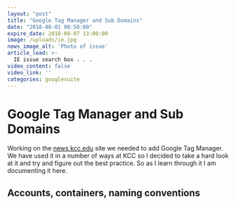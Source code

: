 ```yaml
---
layout: "post"
title: "Google Tag Manager and Sub Domains"
date: "2018-08-01 08:58:00"
expire_date: 2018-08-07 13:00:00
image: /uploads/ie.jpg
news_image_alt: 'Photo of issue'
article_lead: >-
  IE issue search box . . .
video_content: false
video_link: ''
categories: googlesuite
---
```


# Google Tag Manager and Sub Domains

Working on the [news.kcc.edu](https://news.kcc.edu) site we needed to add Google Tag Manager.
We have used it in a number of ways at KCC so I decided to take a hard look
at it and try and figure out the best practice. So as I learn through it I 
am documenting it here.

## Accounts, containers, naming conventions

